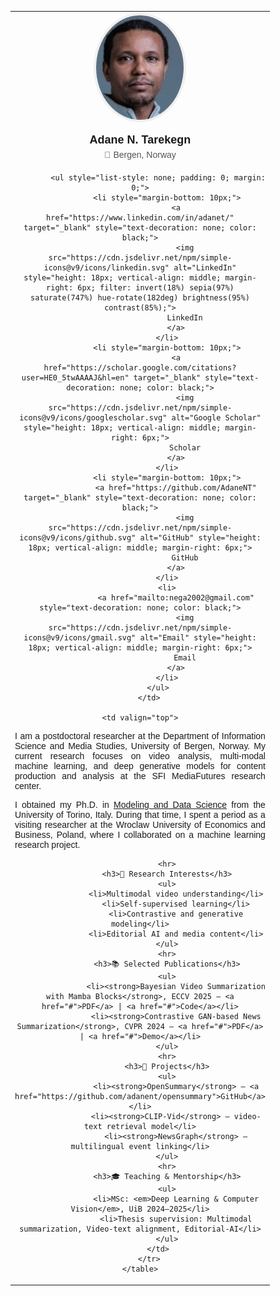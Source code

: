 <html>
<head>
<title>Adane N. Tarekegn</title> 
</head>
<body>
    <table>
        <tr>
        <td width="200px" valign="top" style="text-align: center; font-family: Arial, sans-serif;">
            <img src="images/ad.jpg" width="140" style="border-radius: 50%; border: 4px solid #f0f0f0;" alt="Adane N. Tarekegn" />
            <div style="font-size: 18px; font-weight: bold; margin-top: 15px; margin-bottom: 5px;">Adane N. Tarekegn</div>
            <div style="color: #555; font-size: 14px; margin-bottom: 20px;">📍 Bergen, Norway</div>
        
            <ul style="list-style: none; padding: 0; margin: 0;">
                <li style="margin-bottom: 10px;">
                    <a href="https://www.linkedin.com/in/adanet/" target="_blank" style="text-decoration: none; color: black;">
                        <img src="https://cdn.jsdelivr.net/npm/simple-icons@v9/icons/linkedin.svg" alt="LinkedIn" style="height: 18px; vertical-align: middle; margin-right: 6px; filter: invert(18%) sepia(97%) saturate(747%) hue-rotate(182deg) brightness(95%) contrast(85%);">
                        LinkedIn
                    </a>
                </li>
                <li style="margin-bottom: 10px;">
                    <a href="https://scholar.google.com/citations?user=HE0_5twAAAAJ&hl=en" target="_blank" style="text-decoration: none; color: black;">
                        <img src="https://cdn.jsdelivr.net/npm/simple-icons@v9/icons/googlescholar.svg" alt="Google Scholar" style="height: 18px; vertical-align: middle; margin-right: 6px;">
                        Scholar
                    </a>
                </li>
                <li style="margin-bottom: 10px;">
                    <a href="https://github.com/AdaneNT" target="_blank" style="text-decoration: none; color: black;">
                        <img src="https://cdn.jsdelivr.net/npm/simple-icons@v9/icons/github.svg" alt="GitHub" style="height: 18px; vertical-align: middle; margin-right: 6px;">
                        GitHub
                    </a>
                </li>
                <li>
                    <a href="mailto:nega2002@gmail.com" style="text-decoration: none; color: black;">
                        <img src="https://cdn.jsdelivr.net/npm/simple-icons@v9/icons/gmail.svg" alt="Email" style="height: 18px; vertical-align: middle; margin-right: 6px;">
                        Email
                    </a>
                </li>
            </ul>
        </td>

    <td valign="top">
                
<p style="text-align: justify;">
    I am a postdoctoral researcher at the Department of Information Science and Media Studies, University of Bergen, Norway. My current research focuses on video analysis, multi-modal machine learning, and deep generative models for content production and analysis at the SFI MediaFutures research center.
</p>    

<p style="text-align: justify;">                                       
    I obtained my Ph.D. in <a href="https://dottorato-mds.campusnet.unito.it/do/home.pl">Modeling and Data Science</a> from the University of Torino, Italy. 
    During that time, I spent a period as a visiting researcher at the Wroclaw University of Economics and Business, Poland, where I collaborated on a machine learning research project.
</p>

               
                               
                <hr>
                <h3>🧠 Research Interests</h3>
                <ul>
                    <li>Multimodal video understanding</li>
                    <li>Self-supervised learning</li>
                    <li>Contrastive and generative modeling</li>
                    <li>Editorial AI and media content</li>
                </ul>
                <hr>
                <h3>📚 Selected Publications</h3>
                <ul>
                    <li><strong>Bayesian Video Summarization with Mamba Blocks</strong>, ECCV 2025 — <a href="#">PDF</a> | <a href="#">Code</a></li>
                    <li><strong>Contrastive GAN-based News Summarization</strong>, CVPR 2024 — <a href="#">PDF</a> | <a href="#">Demo</a></li>
                </ul>
                <hr>
                <h3>🚀 Projects</h3>
                <ul>
                    <li><strong>OpenSummary</strong> — <a href="https://github.com/adanent/opensummary">GitHub</a></li>
                    <li><strong>CLIP-Vid</strong> — video-text retrieval model</li>
                    <li><strong>NewsGraph</strong> — multilingual event linking</li>
                </ul>
                <hr>
                <h3>🎓 Teaching & Mentorship</h3>
                <ul>
                    <li>MSc: <em>Deep Learning & Computer Vision</em>, UiB 2024–2025</li>
                    <li>Thesis supervision: Multimodal summarization, Video-text alignment, Editorial-AI</li>
                </ul>
            </td>
        </tr>
    </table>
</body>
</html>
